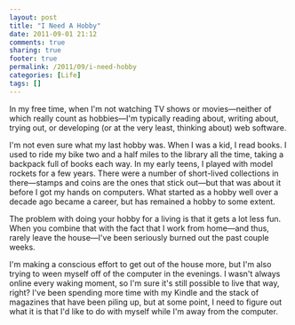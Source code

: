 ```yaml
---
layout: post
title: "I Need A Hobby"
date: 2011-09-01 21:12
comments: true
sharing: true
footer: true
permalink: /2011/09/i-need-hobby
categories: [Life]
tags: []
---
```

In my free time, when I'm not watching TV shows or movies—neither of which really count as hobbies—I'm typically reading about, writing about, trying out, or developing (or at the very least, thinking about) web software.

I'm not even sure what my last hobby was. When I was a kid, I read books. I used to ride my bike two and a half miles to the library all the time, taking a backpack full of books each way. In my early teens, I played with model rockets for a few years. There were a number of short-lived collections in there—stamps and coins are the ones that stick out—but that was about it before I got my hands on computers. What started as a hobby well over a decade ago became a career, but has remained a hobby to some extent.

The problem with doing your hobby for a living is that it gets a lot less fun. When you combine that with the fact that I work from home—and thus, rarely leave the house—I've been seriously burned out the past couple weeks.

I'm making a conscious effort to get out of the house more, but I'm also trying to ween myself off of the computer in the evenings. I wasn't always online every waking moment, so I'm sure it's still possible to live that way, right? I've been spending more time with my Kindle and the stack of magazines that have been piling up, but at some point, I need to figure out what it is that I'd like to do with myself while I'm away from the computer.